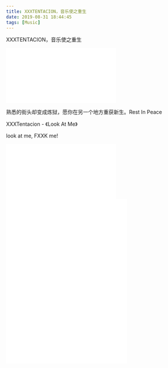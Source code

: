 ```yaml
---
title: XXXTENTACION，音乐使之重生
date: 2019-08-31 18:44:45
tags: [Music]
---
```


XXXTENTACION，音乐使之重生
<!--more-->

<iframe src="//player.bilibili.com/player.html?aid=56015687&cid=97913257&page=1" scrolling="no" border="0" frameborder="no" framespacing="0" allowfullscreen="true"> </iframe>

熟悉的街头却变成炼狱，愿你在另一个地方重获新生。Rest In Peace

XXXTentacion - 《Look At Me》

look at me, FXXK me!

<iframe src="//player.bilibili.com/player.html?aid=19563684&cid=31901784&page=1" scrolling="no" border="0" frameborder="no" framespacing="0" allowfullscreen="true"> </iframe>


<iframe frameborder="no" border="0" marginwidth="0" marginheight="0" width=330 height=450 src="//music.163.com/outchain/player?type=0&id=2966459451&auto=1&height=430"></iframe>




